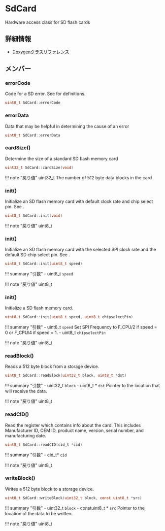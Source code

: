 # SdCard

Hardware access class for SD flash cards 

## 詳細情報

- [Doxygenクラスリファレンス](https://lang-ship.com/reference/Arduino/latest/class_sd_card.html)

## メンバー

###  errorCode
Code for a SD error. See  for definitions.
```c
uint8_t SdCard::errorCode
```


###  errorData
Data that may be helpful in determining the cause of an error
```c
uint8_t SdCard::errorData
```


### cardSize()


Determine the size of a standard SD flash memory card 

```c
uint32_t SdCard::cardSize(void)
```

!!! note "戻り値"
	uint32_t The number of 512 byte data blocks in the card 



### init()


Initialize an SD flash memory card with default clock rate and chip select pin. See . 
```c
uint8_t SdCard::init(void)
```

!!! note "戻り値"
	uint8_t



### init()


Initialize an SD flash memory card with the selected SPI clock rate and the default SD chip select pin. See . 
```c
uint8_t SdCard::init(uint8_t speed)
```

!!! summary "引数"
	- uint8_t `speed` 

!!! note "戻り値"
	uint8_t



### init()


Initialize a SD flash memory card.
```c
uint8_t SdCard::init(uint8_t speed, uint8_t chipselectPin)
```

!!! summary "引数"
	- uint8_t `speed` Set SPI Frequency to F_CPU/2 if speed = 0 or F_CPU/4 if speed = 1. 
	- uint8_t `chipselectPin` 

!!! note "戻り値"
	uint8_t



### readBlock()


Reads a 512 byte block from a storage device.
```c
uint8_t SdCard::readBlock(uint32_t block, uint8_t *dst)
```

!!! summary "引数"
	- uint32_t `block` 
	- uint8_t * `dst` Pointer to the location that will receive the data. 

!!! note "戻り値"
	uint8_t



### readCID()


Read the  register which contains info about the card. This includes Manufacturer ID, OEM ID, product name, version, serial number, and manufacturing date. 
```c
uint8_t SdCard::readCID(cid_t *cid)
```

!!! summary "引数"
	- cid_t* `cid` 

!!! note "戻り値"
	uint8_t



### writeBlock()


Writes a 512 byte block to a storage device.
```c
uint8_t SdCard::writeBlock(uint32_t block, const uint8_t *src)
```

!!! summary "引数"
	- uint32_t `block` 
	- constuint8_t * `src` Pointer to the location of the data to be written. 

!!! note "戻り値"
	uint8_t



